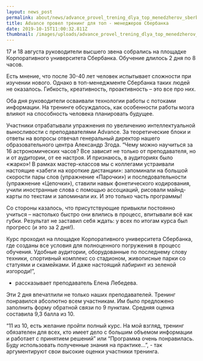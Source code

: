 ```yaml
---
layout: news_post
permalink: about/news/advance_provel_trening_dlya_top_menedzherov_sberbanka/index.html
title: Advance провел тренинг для топ - менеджеров Сбербанка
date: 2019-10-15T11:00:32.811Z
thumbnail: /images/uploads/advance_provel_trening_dlya_top_menedzherov_sberbanka-01.jpg
---
```

17 и 18 августа руководители высшего звена собрались на площадке Корпоративного университета Сбербанка. Обучение длилось 2 дня по 8 часов.

Есть мнение, что после 30-40 лет человек испытывает сложности при изучении нового. Однако в топ-менеджменте Сбербанка таких людей не оказалось. Гибкость, креативность, проактивность – это все про них.

Оба дня руководители осваивали технологии работы с потоками информации. На тренинге обсуждалось, как особенности работы мозга влияют на способность человека планировать будущее.

Участники отрабатывали упражнения по увеличению интеллектуальной выносливости с преподавателями Advance. За теоретические блоки и ответы на вопросы отвечал генеральный директор нашего образовательного центра Александр Згода.
“Чему можно научиться за 16 астрономических часов? Все зависит не только от преподавателя, но и от аудитории, от ее настроя. И признаюсь, в аудиториях было «жарко»! В рамках мастер-классов мы с коллегами устраивали настоящие «забеги на короткие дистанции»: запоминали на большой скорости пары слов (упражнение «Парочки») и последовательности (упражнение «Цепочки»), ставили навык фонетического кодирования, учили иностранные слова с помощью ассоциаций, рисовали майнд-карты по текстам и запоминали их. И это только часть программы!

Со стороны казалось, что присутствующие привыкли постоянно учиться – настолько быстро они влились в процесс, впитывали всё как губки. Результат не заставил себя ждать: у всех по итогам курса был прогресс (и это за 2 дня!).

Курс проходил на площадке Корпоративного университета Сбербанка, где созданы все условия для полноценного погружения в процесс обучения. Удобные аудитории, оборудованные по последнему слову техники, спортивный комплекс со стадионом, живописные парки со статуями и скамейками. И даже настоящий лабиринт из зеленой изгороди!”,
- рассказывает преподаватель Елена Лебедева.

Эти 2 дня впечатлили не только наших преподавателей. Тренинг понравился абсолютно всем участникам. Им было предложено заполнить форму обратной связи по 9 пунктам. Средняя оценка составила 9,3 балла из 10.

“11 из 10, есть желание пройти полный курс. На мой взгляд, тренинг обязателен для всех, кто имеет дело с большим объемом информации и работает с принятием решений” или “Программа очень понравилась. Буду использовать полученные знания на практике...”, - так аргументируют свои высокие оценки участники тренинга.